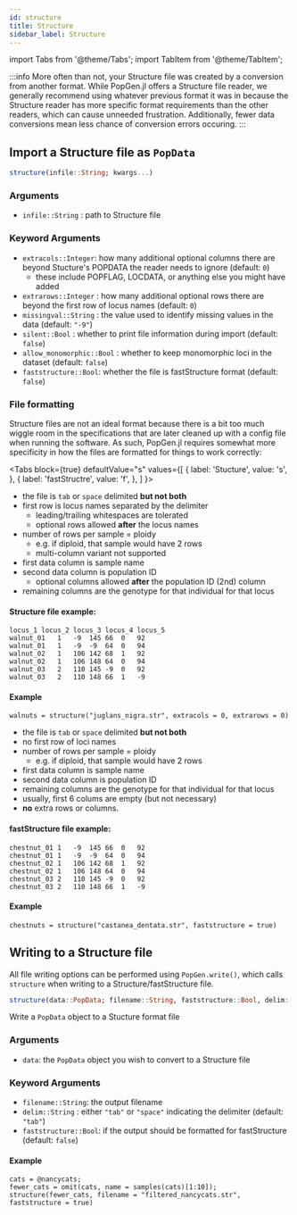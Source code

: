 ```yaml
---
id: structure
title: Structure
sidebar_label: Structure
---
```

import Tabs from '@theme/Tabs';
import TabItem from '@theme/TabItem';

:::info
More often than not, your Structure file was created by a conversion from another format. While PopGen.jl offers a Structure file reader, we generally recommend using whatever previous format it was in because the Structure reader has more specific format requirements than the other readers, which can cause unneeded frustration. Additionally, fewer data conversions mean less chance of conversion errors occuring. 
:::

## Import a Structure file as `PopData`


```julia
structure(infile::String; kwargs...)
```

### Arguments
- `infile::String` : path to Structure file

### Keyword Arguments
- `extracols::Integer`: how many additional optional columns there are beyond Stucture's POPDATA the reader needs to ignore (default: `0`)
    - these include POPFLAG, LOCDATA, or anything else you might have added
- `extrarows::Integer` : how many additional optional rows there are beyond the first row of locus names (default: `0`)
- `missingval::String`  : the value used to identify missing values in the data (default: `"-9"`)
- `silent::Bool`   : whether to print file information during import (default: `false`)
- `allow_monomorphic::Bool` : whether to keep monomorphic loci in the dataset (default: `false`)
- `faststructure::Bool`: whether the file is fastStructure format (default: `false`)

### File formatting
Structure files are not an ideal format because there is a bit too much wiggle room in the specifications that are later cleaned up with a config file when running the software. As such, PopGen.jl requires somewhat more specificity in how the files are formatted for things to work correctly:

<Tabs
  block={true}
  defaultValue="s"
  values={[
    { label: 'Stucture', value: 's', },
    { label: 'fastStructre', value: 'f', },
  ]
}>
<TabItem value="s">

- the file is `tab` or `space` delimited **but not both**
- first row is locus names separated by the delimiter
    - leading/trailing whitespaces are tolerated
    - optional rows allowed **after** the locus names
- number of rows per sample = ploidy
    - e.g. if diploid, that sample would have 2 rows
    - multi-column variant not supported
- first data column is sample name
- second data column is population ID
    - optional columns allowed **after** the population ID (2nd) column
- remaining columns are the genotype for that individual for that locus

#### Structure file example:
```
locus_1	locus_2	locus_3	locus_4	locus_5
walnut_01	1	-9	145	66	0	92
walnut_01	1	-9	-9	64	0	94
walnut_02	1	106	142	68	1	92
walnut_02	1	106	148	64	0	94
walnut_03	2	110	145	-9	0	92
walnut_03	2	110	148	66	1	-9
```
#### Example
```
walnuts = structure("juglans_nigra.str", extracols = 0, extrarows = 0)
```

</TabItem>
<TabItem value="f">

- the file is `tab` or `space` delimited **but not both**
- no first row of loci names
- number of rows per sample = ploidy
    - e.g. if diploid, that sample would have 2 rows
- first data column is sample name
- second data column is population ID
- remaining columns are the genotype for that individual for that locus
- usually, first 6 colums are empty (but not necessary)
- **no** extra rows or columns.

#### fastStructure file example:
```
chestnut_01	1	-9	145	66	0	92
chestnut_01	1	-9	-9	64	0	94
chestnut_02	1	106	142	68	1	92
chestnut_02	1	106	148	64	0	94
chestnut_03	2	110	145	-9	0	92
chestnut_03	2	110	148	66	1	-9
```
#### Example
```
chestnuts = structure("castanea_dentata.str", faststructure = true)
```

</TabItem>
</Tabs>


## Writing to a Structure file
All file writing options can be performed using `PopGen.write()`, which calls `structure` when writing to a Structure/fastStructure file.

```julia
structure(data::PopData; filename::String, faststructure::Bool, delim::String)
```
Write a `PopData` object to a Stucture format file
### Arguments
- `data`: the `PopData` object you wish to convert to a Structure file

### Keyword Arguments
- `filename::String`: the output filename
- `delim::String` : either `"tab"` or `"space"` indicating the delimiter (default: `"tab"`)
- `faststructure::Bool`: if the output should be formatted for fastStructure (default: `false`)

#### Example
```
cats = @nancycats;
fewer_cats = omit(cats, name = samples(cats)[1:10]);
structure(fewer_cats, filename = "filtered_nancycats.str", faststructure = true)
```
